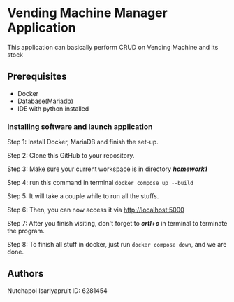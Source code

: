 # Vending Machine Manager Application
This application can basically perform CRUD on Vending Machine and its stock

## Prerequisites
- Docker
- Database(Mariadb)
- IDE with python installed

### Installing software and launch application
Step 1: Install Docker, MariaDB and finish the set-up.

Step 2: Clone this GitHub to your repository.

Step 3: Make sure your current workspace is in directory ***homework1***

Step 4: run this command in terminal `docker compose up --build`

Step 5: It will take a couple while to run all the stuffs.

Step 6: Then, you can now access it via [http://localhost:5000](http://localhost:5000)

Step 7: After you finish visiting, don't forget to ***crtl+c*** in terminal to terminate the program.

Step 8: To finish all stuff in docker, just run `docker compose down`, and we are done.

## Authors
Nutchapol Isariyapruit ID: 6281454
